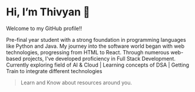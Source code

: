# Hi, I’m Thivyan 👋
Welcome to my GitHub profile!!

Pre-final year student with a strong foundation in programming languages like Python and Java. My journey into the software world began with web technologies, progressing from HTML to React. Through numerous web-based projects, I've developed proficiency in Full Stack Development.
<br>
Currently exploring field of AI & Cloud  |  Learning concepts of DSA  |  Getting Train to integrate different technologies


> Learn and Know about resources around you.
